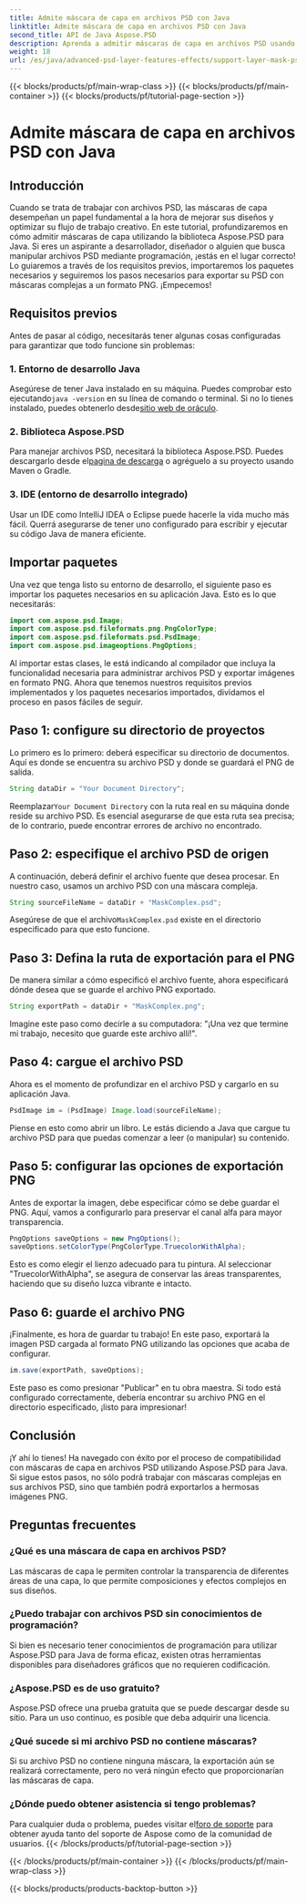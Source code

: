 ```yaml
---
title: Admite máscara de capa en archivos PSD con Java
linktitle: Admite máscara de capa en archivos PSD con Java
second_title: API de Java Aspose.PSD
description: Aprenda a admitir máscaras de capa en archivos PSD usando Aspose.PSD para Java a través de un completo tutorial paso a paso.
weight: 18
url: /es/java/advanced-psd-layer-features-effects/support-layer-mask-psd-files/
---
```


{{< blocks/products/pf/main-wrap-class >}}
{{< blocks/products/pf/main-container >}}
{{< blocks/products/pf/tutorial-page-section >}}

# Admite máscara de capa en archivos PSD con Java

## Introducción
Cuando se trata de trabajar con archivos PSD, las máscaras de capa desempeñan un papel fundamental a la hora de mejorar sus diseños y optimizar su flujo de trabajo creativo. En este tutorial, profundizaremos en cómo admitir máscaras de capa utilizando la biblioteca Aspose.PSD para Java. Si eres un aspirante a desarrollador, diseñador o alguien que busca manipular archivos PSD mediante programación, ¡estás en el lugar correcto! Lo guiaremos a través de los requisitos previos, importaremos los paquetes necesarios y seguiremos los pasos necesarios para exportar su PSD con máscaras complejas a un formato PNG. ¡Empecemos!
## Requisitos previos
Antes de pasar al código, necesitarás tener algunas cosas configuradas para garantizar que todo funcione sin problemas:
### 1. Entorno de desarrollo Java
 Asegúrese de tener Java instalado en su máquina. Puedes comprobar esto ejecutando`java -version` en su línea de comando o terminal. Si no lo tienes instalado, puedes obtenerlo desde[sitio web de oráculo](https://www.oracle.com/java/technologies/javase-jdk11-downloads.html).
### 2. Biblioteca Aspose.PSD
Para manejar archivos PSD, necesitará la biblioteca Aspose.PSD. Puedes descargarlo desde el[pagina de descarga](https://releases.aspose.com/psd/java/) o agréguelo a su proyecto usando Maven o Gradle.
### 3. IDE (entorno de desarrollo integrado)
Usar un IDE como IntelliJ IDEA o Eclipse puede hacerle la vida mucho más fácil. Querrá asegurarse de tener uno configurado para escribir y ejecutar su código Java de manera eficiente.
## Importar paquetes
Una vez que tenga listo su entorno de desarrollo, el siguiente paso es importar los paquetes necesarios en su aplicación Java. Esto es lo que necesitarás:
```java
import com.aspose.psd.Image;
import com.aspose.psd.fileformats.png.PngColorType;
import com.aspose.psd.fileformats.psd.PsdImage;
import com.aspose.psd.imageoptions.PngOptions;
```
Al importar estas clases, le está indicando al compilador que incluya la funcionalidad necesaria para administrar archivos PSD y exportar imágenes en formato PNG.
Ahora que tenemos nuestros requisitos previos implementados y los paquetes necesarios importados, dividamos el proceso en pasos fáciles de seguir.
## Paso 1: configure su directorio de proyectos

Lo primero es lo primero: deberá especificar su directorio de documentos. Aquí es donde se encuentra su archivo PSD y donde se guardará el PNG de salida.
```java
String dataDir = "Your Document Directory";
```
 Reemplazar`Your Document Directory` con la ruta real en su máquina donde reside su archivo PSD. Es esencial asegurarse de que esta ruta sea precisa; de lo contrario, puede encontrar errores de archivo no encontrado.
## Paso 2: especifique el archivo PSD de origen

A continuación, deberá definir el archivo fuente que desea procesar. En nuestro caso, usamos un archivo PSD con una máscara compleja.
```java
String sourceFileName = dataDir + "MaskComplex.psd";
```
 Asegúrese de que el archivo`MaskComplex.psd` existe en el directorio especificado para que esto funcione. 
## Paso 3: Defina la ruta de exportación para el PNG

De manera similar a cómo especificó el archivo fuente, ahora especificará dónde desea que se guarde el archivo PNG exportado.
```java
String exportPath = dataDir + "MaskComplex.png";
```
Imagine este paso como decirle a su computadora: "¡Una vez que termine mi trabajo, necesito que guarde este archivo allí!".
## Paso 4: cargue el archivo PSD

Ahora es el momento de profundizar en el archivo PSD y cargarlo en su aplicación Java.
```java
PsdImage im = (PsdImage) Image.load(sourceFileName);
```
Piense en esto como abrir un libro. Le estás diciendo a Java que cargue tu archivo PSD para que puedas comenzar a leer (o manipular) su contenido.
## Paso 5: configurar las opciones de exportación PNG

Antes de exportar la imagen, debe especificar cómo se debe guardar el PNG. Aquí, vamos a configurarlo para preservar el canal alfa para mayor transparencia.
```java
PngOptions saveOptions = new PngOptions();
saveOptions.setColorType(PngColorType.TruecolorWithAlpha);
```
Esto es como elegir el lienzo adecuado para tu pintura. Al seleccionar "TruecolorWithAlpha", se asegura de conservar las áreas transparentes, haciendo que su diseño luzca vibrante e intacto.
## Paso 6: guarde el archivo PNG

¡Finalmente, es hora de guardar tu trabajo! En este paso, exportará la imagen PSD cargada al formato PNG utilizando las opciones que acaba de configurar.
```java
im.save(exportPath, saveOptions);
```
Este paso es como presionar "Publicar" en tu obra maestra. Si todo está configurado correctamente, debería encontrar su archivo PNG en el directorio especificado, ¡listo para impresionar!
## Conclusión
¡Y ahí lo tienes! Ha navegado con éxito por el proceso de compatibilidad con máscaras de capa en archivos PSD utilizando Aspose.PSD para Java. Si sigue estos pasos, no sólo podrá trabajar con máscaras complejas en sus archivos PSD, sino que también podrá exportarlos a hermosas imágenes PNG. 
## Preguntas frecuentes
### ¿Qué es una máscara de capa en archivos PSD?  
Las máscaras de capa le permiten controlar la transparencia de diferentes áreas de una capa, lo que permite composiciones y efectos complejos en sus diseños.
### ¿Puedo trabajar con archivos PSD sin conocimientos de programación?  
Si bien es necesario tener conocimientos de programación para utilizar Aspose.PSD para Java de forma eficaz, existen otras herramientas disponibles para diseñadores gráficos que no requieren codificación.
### ¿Aspose.PSD es de uso gratuito?  
Aspose.PSD ofrece una prueba gratuita que se puede descargar desde su sitio. Para un uso continuo, es posible que deba adquirir una licencia.
### ¿Qué sucede si mi archivo PSD no contiene máscaras?  
Si su archivo PSD no contiene ninguna máscara, la exportación aún se realizará correctamente, pero no verá ningún efecto que proporcionarían las máscaras de capa.
### ¿Dónde puedo obtener asistencia si tengo problemas?  
 Para cualquier duda o problema, puedes visitar el[foro de soporte](https://forum.aspose.com/c/psd/34) para obtener ayuda tanto del soporte de Aspose como de la comunidad de usuarios.
{{< /blocks/products/pf/tutorial-page-section >}}

{{< /blocks/products/pf/main-container >}}
{{< /blocks/products/pf/main-wrap-class >}}

{{< blocks/products/products-backtop-button >}}
